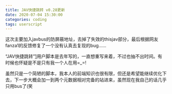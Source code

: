 ```yaml
---
title: JAV快捷跳转 v0.28更新
date: 2020-07-04 15:30:00
categories: coding
tags: userscript
---
```


这次主要加入javbus的防屏蔽地址，去掉了失效的thisjav部分，最后根据网友fanza1的反馈修复了一个没有认真去复现的bug…… 

<!-- more -->

“JAV快捷跳转”[1][1]用户脚本是去年写的，一直想重写来着，不过也抽不出时间。有时候也怀疑是不是只有我一个人在用=_=!

虽然只是一个简陋的脚本，我本人的前端知识也很有限，但还是希望能继续优化下去，下一步大概会加一到两个元数据相对完备的站进来，虽然现在我自己的话几乎只用bus了(笑

[1]: https://sleazyfork.org/en/scripts/377603-jav%E5%BF%AB%E6%8D%B7%E8%B7%B3%E8%BD%AC "JAV快捷跳转"

